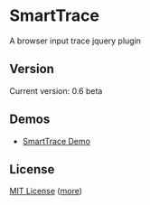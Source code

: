 SmartTrace
==========
A browser input trace jquery plugin

Version
-----
Current version: 0.6 beta

Demos
-----
* [SmartTrace Demo](http://techlaboratory.net/techlab/demos/SmartTrace/index.html)

License
-------
[MIT License](https://github.com/techlab/SmartTrace/blob/master/LICENSE)
([more](http://en.wikipedia.org/wiki/MIT_License))
